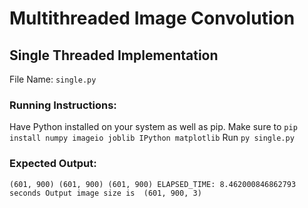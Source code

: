 # Multithreaded Image Convolution
## Single Threaded Implementation
File Name: `single.py`
### Running Instructions:
Have Python installed on your system as well as pip.
Make sure to `pip install numpy imageio joblib IPython matplotlib`
Run `py single.py`
### Expected Output:
`(601, 900)
(601, 900)
(601, 900)
ELAPSED_TIME: 8.462000846862793  seconds
Output image size is  (601, 900, 3)`

